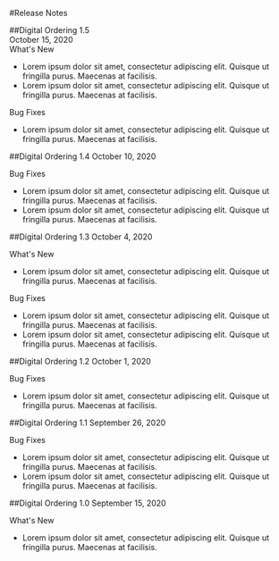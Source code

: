 #Release Notes

##Digital Ordering 1.5\
October 15, 2020\
What's New
- Lorem ipsum dolor sit amet, consectetur adipiscing elit. Quisque ut fringilla purus. Maecenas at facilisis.
- Lorem ipsum dolor sit amet, consectetur adipiscing elit. Quisque ut fringilla purus. Maecenas at facilisis.

Bug Fixes
- Lorem ipsum dolor sit amet, consectetur adipiscing elit. Quisque ut fringilla purus. Maecenas at facilisis.

##Digital Ordering 1.4
October 10, 2020

Bug Fixes
- Lorem ipsum dolor sit amet, consectetur adipiscing elit. Quisque ut fringilla purus. Maecenas at facilisis.
- Lorem ipsum dolor sit amet, consectetur adipiscing elit. Quisque ut fringilla purus. Maecenas at facilisis.

##Digital Ordering 1.3
October 4, 2020

What's New
- Lorem ipsum dolor sit amet, consectetur adipiscing elit. Quisque ut fringilla purus. Maecenas at facilisis.

Bug Fixes
- Lorem ipsum dolor sit amet, consectetur adipiscing elit. Quisque ut fringilla purus. Maecenas at facilisis.
- Lorem ipsum dolor sit amet, consectetur adipiscing elit. Quisque ut fringilla purus. Maecenas at facilisis.

##Digital Ordering 1.2
October 1, 2020

Bug Fixes
- Lorem ipsum dolor sit amet, consectetur adipiscing elit. Quisque ut fringilla purus. Maecenas at facilisis.

##Digital Ordering 1.1
September 26, 2020

Bug Fixes
- Lorem ipsum dolor sit amet, consectetur adipiscing elit. Quisque ut fringilla purus. Maecenas at facilisis.
- Lorem ipsum dolor sit amet, consectetur adipiscing elit. Quisque ut fringilla purus. Maecenas at facilisis.

##Digital Ordering 1.0
September 15, 2020

What's New
- Lorem ipsum dolor sit amet, consectetur adipiscing elit. Quisque ut fringilla purus. Maecenas at facilisis.
